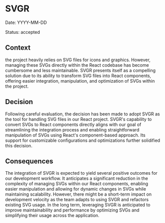 # SVGR

Date: YYYY-MM-DD

Status: accepted

## Context

the project heavily relies on SVG files for icons and graphics. However, managing these SVGs directly within the React codebase has become cumbersome and less maintainable. SVGR presents itself as a compelling solution due to its ability to transform SVG files into React components, offering easier integration, manipulation, and optimization of SVGs within the project.

## Decision

Following careful evaluation, the decision has been made to adopt SVGR as the tool for handling SVG files in our React project. SVGR's capability to convert SVGs to React components directly aligns with our goal of streamlining the integration process and enabling straightforward manipulation of SVGs using React's component-based approach. Its support for customizable configurations and optimizations further solidified this decision.

## Consequences

The integration of SVGR is expected to yield several positive outcomes for our development workflow. It anticipates a significant reduction in the complexity of managing SVGs within our React components, enabling easier manipulation and allowing for dynamic changes in SVGs while maintaining scalability. However, there might be a short-term impact on development velocity as the team adapts to using SVGR and refactors existing SVG usage. In the long term, leveraging SVGR is anticipated to improve maintainability and performance by optimizing SVGs and simplifying their usage across the application.
